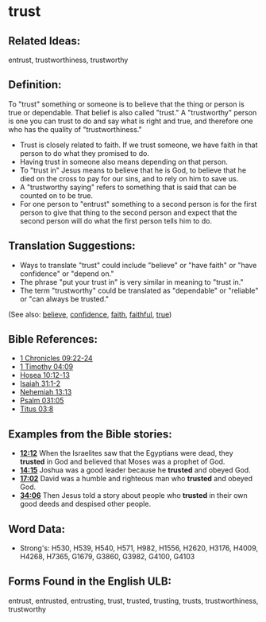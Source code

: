 # trust

## Related Ideas:

entrust, trustworthiness, trustworthy

## Definition:

To "trust" something or someone is to believe that the thing or person is true or dependable. That belief is also called "trust." A "trustworthy" person is one you can trust to do and say what is right and true, and therefore one who has the quality of "trustworthiness."

* Trust is closely related to faith. If we trust someone, we have faith in that person to do what they promised to do.
* Having trust in someone also means depending on that person.
* To "trust in" Jesus means to believe that he is God, to believe that he died on the cross to pay for our sins, and to rely on him to save us.
* A "trustworthy saying" refers to something that is said that can be counted on to be true.
* For one person to "entrust" something to a second person is for the first person to give that thing to the second person and expect that the second person will do what the first person tells him to do.

## Translation Suggestions:

* Ways to translate "trust" could include "believe" or "have faith" or "have confidence" or "depend on."
* The phrase "put your trust in" is very similar in meaning to "trust in."
* The term "trustworthy" could be translated as "dependable" or "reliable" or "can always be trusted."

(See also: [believe](../kt/believe.md), [confidence](../other/confidence.md), [faith](../kt/faith.md), [faithful](../kt/faithful.md), [true](../kt/true.md))

## Bible References:

* [1 Chronicles 09:22-24](rc://en/tn/help/1ch/09/22)
* [1 Timothy 04:09](rc://en/tn/help/1ti/04/09)
* [Hosea 10:12-13](rc://en/tn/help/hos/10/12)
* [Isaiah 31:1-2](rc://en/tn/help/isa/31/01)
* [Nehemiah 13:13](rc://en/tn/help/neh/13/13)
* [Psalm 031:05](rc://en/tn/help/psa/031/005)
* [Titus 03:8](rc://en/tn/help/tit/03/08)

## Examples from the Bible stories:

* __[12:12](rc://en/tn/help/obs/12/12)__ When the Israelites saw that the Egyptians were dead, they __trusted__ in God and believed that Moses was a prophet of God.
* __[14:15](rc://en/tn/help/obs/14/15)__ Joshua was a good leader because he __trusted__ and obeyed God.
* __[17:02](rc://en/tn/help/obs/17/02)__ David was a humble and righteous man who __trusted__ and obeyed God.
* __[34:06](rc://en/tn/help/obs/34/06)__ Then Jesus told a story about people who __trusted__ in their own good deeds and despised other people.

## Word Data:

* Strong's: H530, H539, H540, H571, H982, H1556, H2620, H3176, H4009, H4268, H7365, G1679, G3860, G3982, G4100, G4103

## Forms Found in the English ULB:

entrust, entrusted, entrusting, trust, trusted, trusting, trusts, trustworthiness, trustworthy
